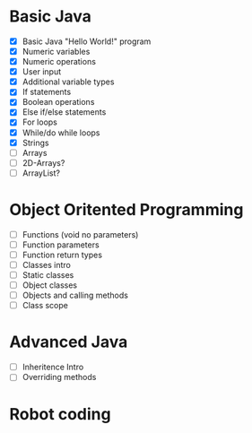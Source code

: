 # Basic Java
- [x] Basic Java "Hello World!" program
- [x] Numeric variables
- [x] Numeric operations
- [x] User input
- [x] Additional variable types
- [x] If statements
- [x] Boolean operations
- [x] Else if/else statements
- [x] For loops
- [x] While/do while loops
- [x] Strings
- [ ] Arrays
- [ ] 2D-Arrays?
- [ ] ArrayList?

# Object Oritented Programming
- [ ] Functions (void no parameters)
- [ ] Function parameters
- [ ] Function return types
- [ ] Classes intro
- [ ] Static classes
- [ ] Object classes
- [ ] Objects and calling methods
- [ ] Class scope

# Advanced Java
- [ ] Inheritence Intro
- [ ] Overriding methods

# Robot coding
